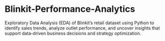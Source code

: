 # Blinkit-Performance-Analytics
Exploratory Data Analysis (EDA) of Blinkit’s retail dataset using Python to identify sales trends, analyze outlet performance, and uncover insights that support data-driven business decisions and strategy optimization.
